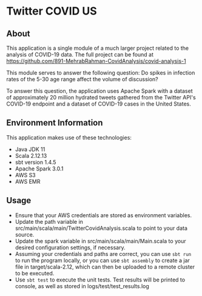 # Twitter COVID US
## About
This application is a single module of a much larger project related to the analysis of COVID-19 data. The full project can be found at https://github.com/891-MehrabRahman-CovidAnalysis/covid-analysis-1

This module serves to answer the following question:
Do spikes in infection rates of the 5-30 age range affect the volume of discussion?

To answer this question, the application uses Apache Spark with a dataset of approximately 20 million hydrated tweets gathered from the Twitter API's COVID-19 endpoint and a dataset of COVID-19 cases in the United States.

## Environment Information
This application makes use of these technologies:
* Java JDK 11
* Scala 2.12.13
* sbt version 1.4.5
* Apache Spark 3.0.1
* AWS S3
* AWS EMR

## Usage
* Ensure that your AWS credentials are stored as environment variables.
* Update the path variable in src/main/scala/main/TwitterCovidAnalysis.scala to point to your data source.
* Update the spark variable in src/main/scala/main/Main.scala to your desired configuration settings, if necessary.
* Assuming your credentials and paths are correct, you can use `sbt run` to run the program locally, or you can use `sbt assembly` to create a jar file in target/scala-2.12, which can then be uploaded to a remote cluster to be executed.
* Use `sbt test` to execute the unit tests.  Test results will be printed to console, as well as stored in logs/test/test_results.log